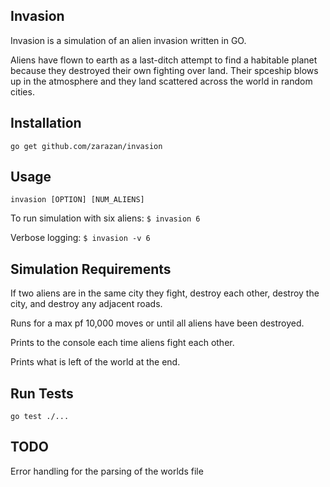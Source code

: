 ## Invasion

Invasion is a simulation of an alien invasion written in GO.

Aliens have flown to earth as a last-ditch attempt to find a habitable planet because they destroyed their own fighting over land. Their spceship blows up in the atmosphere and they land scattered across the world in random cities.

## Installation

`go get github.com/zarazan/invasion`

## Usage

`invasion [OPTION] [NUM_ALIENS]`

To run simulation with six aliens: `$ invasion 6`

Verbose logging: `$ invasion -v 6`

## Simulation Requirements

If two aliens are in the same city they fight, destroy each other, destroy the city, and destroy any adjacent roads.

Runs for a max pf 10,000 moves or until all aliens have been destroyed.

Prints to the console each time aliens fight each other.

Prints what is left of the world at the end.

## Run Tests

`go test ./...`

## TODO

Error handling for the parsing of the worlds file
